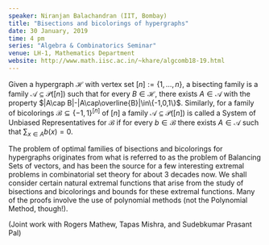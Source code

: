 ```yaml
---
speaker: Niranjan Balachandran (IIT, Bombay)
title: "Bisections and bicolorings of hypergraphs"
date: 30 January, 2019
time: 4 pm
series: "Algebra & Combinatorics Seminar"
venue: LH-1, Mathematics Department
website: http://www.math.iisc.ac.in/~khare/algcomb18-19.html
---
```


Given a hypergraph $\mathcal{H}$ with vertex set $[n]:=\{1,\ldots,n\}$, a
bisecting family is a family $\mathcal{A}\subseteq\mathcal{P}([n])$ such
that for every $B\in\mathcal{H}$, there exists $A\in\mathcal{A}$ with the
property $|A\cap B|-|A\cap\overline{B}|\in\{-1,0,1\}$. Similarly, for a
family of bicolorings $\mathcal{B}\subseteq \{-1,1\}^{[n]}$ of $[n]$ a
family $\mathcal{A}\subseteq\mathcal{P}([n])$ is called a System of
Unbiased Representatives for $\mathcal{B}$ if for every $b\in\mathcal{B}$
there exists $A\in\mathcal{A}$ such that $\sum_{x\in A} b(x) =0$.

The problem of optimal families of bisections and bicolorings for
hypergraphs originates from what is referred to as the problem of
Balancing Sets of vectors, and has been the source for a few interesting
extremal problems in combinatorial set theory for about 3 decades now. We
shall consider certain natural extremal functions that arise from the
study of bisections and bicolorings and bounds for these extremal
functions. Many of the proofs involve the use of polynomial methods (not
the Polynomial Method, though!).

(Joint work with Rogers Mathew, Tapas Mishra, and Sudebkumar Prasant
Pal)
